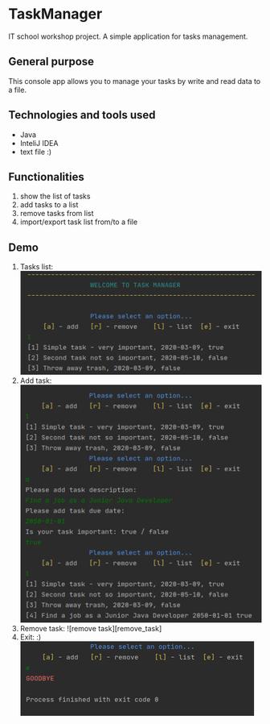 # TaskManager
IT school workshop project. A simple application for tasks management.

## General purpose
This console app allows you to manage your tasks by write and read data to a file.

## Technologies and tools used
* Java
* InteliJ IDEA
* text file :)

## Functionalities
1. show the list of tasks
1. add tasks to a list
1. remove tasks from list
1. import/export task list from/to a file

## Demo
1. Tasks list:
![task list][task_list]  
1. Add task:
![add task][add_task]
1. Remove task:
![remove task][remove_task]
1. Exit: :) 
![exit][exit]

[task_list]: images/taskList.png "Tasks list"
[add_task]: images/addTask.png "Add task"
[remove task]: images/removeTask.png "Remove task"
[exit]: images/exit.png "Exit"

